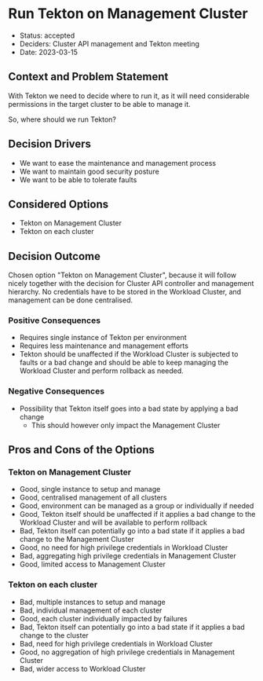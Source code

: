 # Run Tekton on Management Cluster

- Status: accepted
- Deciders: Cluster API management and Tekton meeting
- Date: 2023-03-15

## Context and Problem Statement

With Tekton we need to decide where to run it, as it will need considerable permissions in the target cluster to be able to manage it.

So, where should we run Tekton?

## Decision Drivers <!-- optional -->

- We want to ease the maintenance and management process
- We want to maintain good security posture
- We want to be able to tolerate faults

## Considered Options

- Tekton on Management Cluster
- Tekton on each cluster

## Decision Outcome

Chosen option "Tekton on Management Cluster", because it will follow nicely together with the decision for Cluster API controller and management hierarchy. No credentials have to be stored in the Workload Cluster, and management can be done centralised.

### Positive Consequences <!-- optional -->

- Requires single instance of Tekton per environment
- Requires less maintenance and management efforts
- Tekton should be unaffected if the Workload Cluster is subjected to faults or a bad change and should be able to keep managing the Workload Cluster and perform rollback as needed.

### Negative Consequences <!-- optional -->

- Possibility that Tekton itself goes into a bad state by applying a bad change
    - This should however only impact the Management Cluster

## Pros and Cons of the Options <!-- optional -->

### Tekton on Management Cluster

- Good, single instance to setup and manage
- Good, centralised management of all clusters
- Good, environment can be managed as a group or individually if needed
- Good, Tekton itself should be unaffected if it applies a bad change to the Workload Cluster and will be available to perform rollback
- Bad, Tekton itself can potentially go into a bad state if it applies a bad change to the Management Cluster
- Good, no need for high privilege credentials in Workload Cluster
- Bad, aggregating high privilege credentials in Management Cluster
- Good, limited access to Management Cluster

### Tekton on each cluster

- Bad, multiple instances to setup and manage
- Bad, individual management of each cluster
- Good, each cluster individually impacted by failures
- Bad, Tekton itself can potentially go into a bad state if it applies a bad change to the cluster
- Bad, need for high privilege credentials in Workload Cluster
- Good, no aggregation of high privilege credentials in Management Cluster
- Bad, wider access to Workload Cluster
